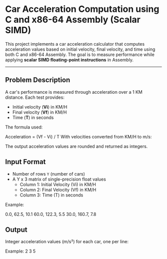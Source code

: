 # Car Acceleration Computation using C and x86-64 Assembly (Scalar SIMD)

This project implements a car acceleration calculator that computes acceleration values based on initial velocity, final velocity, and time using both C and x86-64 Assembly. The goal is to measure performance while applying **scalar SIMD floating-point instructions** in Assembly.

---

## Problem Description

A car's performance is measured through acceleration over a 1 KM distance. Each test provides:

- Initial velocity (**Vi**) in KM/H
- Final velocity (**Vf**) in KM/H
- Time (**T**) in seconds

The formula used:

Acceleration = (Vf - Vi) / T
With velocities converted from KM/H to m/s:

The output acceleration values are rounded and returned as integers.

## Input Format

- Number of rows `Y` (number of cars)
- A Y x 3 matrix of single-precision float values
  - Column 1: Initial Velocity (Vi) in KM/H
  - Column 2: Final Velocity (Vf) in KM/H
  - Column 3: Time (T) in seconds

Example:

0.0, 62.5, 10.1
60.0, 122.3, 5.5 
30.0, 160.7, 7.8 



##  Output

Integer acceleration values (m/s²) for each car, one per line:

Example:
2
3
5

